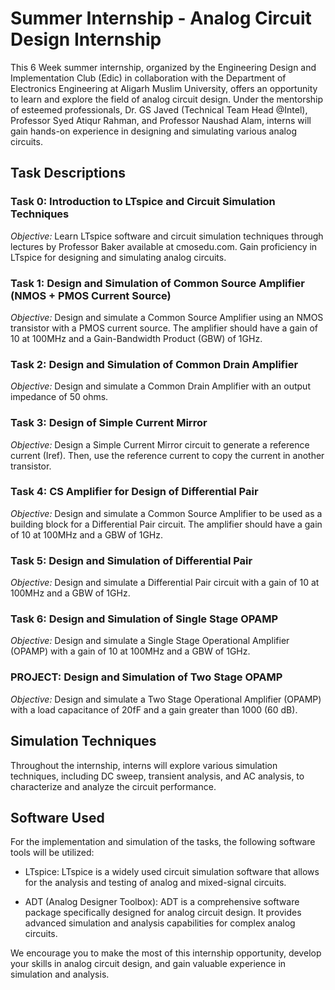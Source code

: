 # Summer Internship - Analog Circuit Design Internship

This 6 Week summer internship, organized by the Engineering Design and Implementation Club (Edic) in collaboration with the Department of Electronics Engineering at Aligarh Muslim University, offers an opportunity to learn and explore the field of analog circuit design. Under the mentorship of esteemed professionals, Dr. GS Javed (Technical Team Head @Intel), Professor Syed Atiqur Rahman, and Professor Naushad Alam, interns will gain hands-on experience in designing and simulating various analog circuits.

## Task Descriptions

### Task 0: Introduction to LTspice and Circuit Simulation Techniques

*Objective:* 
Learn LTspice software and circuit simulation techniques through lectures by Professor Baker available at cmosedu.com. Gain proficiency in LTspice for designing and simulating analog circuits.

### Task 1: Design and Simulation of Common Source Amplifier (NMOS + PMOS Current Source)

*Objective:* 
Design and simulate a Common Source Amplifier using an NMOS transistor with a PMOS current source. The amplifier should have a gain of 10 at 100MHz and a Gain-Bandwidth Product (GBW) of 1GHz.

### Task 2: Design and Simulation of Common Drain Amplifier

*Objective:* 
Design and simulate a Common Drain Amplifier with an output impedance of 50 ohms.

### Task 3: Design of Simple Current Mirror

*Objective:* 
Design a Simple Current Mirror circuit to generate a reference current (Iref). Then, use the reference current to copy the current in another transistor.

### Task 4: CS Amplifier for Design of Differential Pair

*Objective:* 
Design and simulate a Common Source Amplifier to be used as a building block for a Differential Pair circuit. The amplifier should have a gain of 10 at 100MHz and a GBW of 1GHz.

### Task 5: Design and Simulation of Differential Pair

*Objective:* 
Design and simulate a Differential Pair circuit with a gain of 10 at 100MHz and a GBW of 1GHz.

### Task 6: Design and Simulation of Single Stage OPAMP

*Objective:* 
Design and simulate a Single Stage Operational Amplifier (OPAMP) with a gain of 10 at 100MHz and a GBW of 1GHz.

### PROJECT: Design and Simulation of Two Stage OPAMP

*Objective:* 
Design and simulate a Two Stage Operational Amplifier (OPAMP) with a load capacitance of 20fF and a gain greater than 1000 (60 dB).

## Simulation Techniques

Throughout the internship, interns will explore various simulation techniques, including DC sweep, transient analysis, and AC analysis, to characterize and analyze the circuit performance.

## Software Used

For the implementation and simulation of the tasks, the following software tools will be utilized:

- LTspice: LTspice is a widely used circuit simulation software that allows for the analysis and testing of analog and mixed-signal circuits.

- ADT (Analog Designer Toolbox): ADT is a comprehensive software package specifically designed for analog circuit design. It provides advanced simulation and analysis capabilities for complex analog circuits.

We encourage you to make the most of this internship opportunity, develop your skills in analog circuit design, and gain valuable experience in simulation and analysis.
